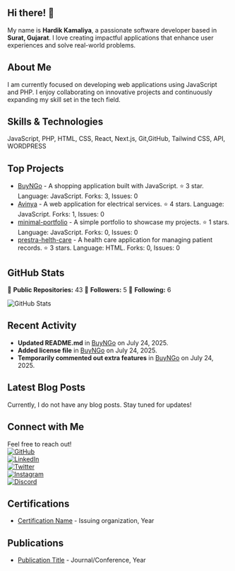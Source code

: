 ## Hi there! 👋

My name is **Hardik Kamaliya**, a passionate software developer based in **Surat, Gujarat**. I love creating impactful applications that enhance user experiences and solve real-world problems.

## About Me

I am currently focused on developing web applications using JavaScript and PHP. I enjoy collaborating on innovative projects and continuously expanding my skill set in the tech field.

## Skills & Technologies

JavaScript, PHP, HTML, CSS, React, Next.js, Git,GitHub, Tailwind CSS, API, WORDPRESS 

## Top Projects

- [BuyNGo](https://github.com/hardikmacbook/BuyNGo) - A shopping application built with JavaScript. ⭐️ 3 star. Language: JavaScript. Forks: 3, Issues: 0
- [Avinya](https://github.com/hardikmacbook/Avinya) - A web application for electrical services. ⭐️ 4 stars. Language: JavaScript. Forks: 1, Issues: 0
- [minimal-portfolio](https://github.com/hardikmacbook/minimal-portfolio) - A simple portfolio to showcase my projects. ⭐️ 1 stars. Language: JavaScript. Forks: 0, Issues: 0
- [prestra-helth-care](https://github.com/hardikmacbook/prestra-helth-care) - A health care application for managing patient records. ⭐️ 3 stars. Language: HTML. Forks: 0, Issues: 0

## GitHub Stats

🔭 **Public Repositories:** 43
👥 **Followers:** 5
👤 **Following:** 6 

![GitHub Stats](https://github-readme-stats.vercel.app/api?username=hardikmacbook&show_icons=true&hide_title=true&count_private=true&theme=radical)

## Recent Activity

- **Updated README.md** in [BuyNGo](https://github.com/hardikmacbook/BuyNGo) on July 24, 2025. 
- **Added license file** in [BuyNGo](https://github.com/hardikmacbook/BuyNGo) on July 24, 2025. 
- **Temporarily commented out extra features** in [BuyNGo](https://github.com/hardikmacbook/BuyNGo) on July 24, 2025.

## Latest Blog Posts

Currently, I do not have any blog posts. Stay tuned for updates!

## Connect with Me

Feel free to reach out!  
[![GitHub](https://img.shields.io/badge/GitHub-hardikmacbook-blue?style=flat-square&logo=github)](https://github.com/hardikmacbook)  
[![LinkedIn](https://img.shields.io/badge/LinkedIn-hardikkamaliya-blue?style=flat-square&logo=linkedin)](https://www.linkedin.com/in/hardik-kamaliya/)  
[![Twitter](https://img.shields.io/badge/Twitter-@hardik_kamaliya-blue?style=flat-square&logo=twitter)](https://twitter.com/hardik_kamaliya)  
[![Instagram](https://img.shields.io/badge/Instagram-@hardik.kamaliya_-blue?style=flat-square&logo=instagram)](https://instagram.com/hardik.kamaliya_)  
[![Discord](https://img.shields.io/badge/Discord-hardik_kamaliya-blue?style=flat-square&logo=discord)](https://discord.com/channels/hardik_kamaliya)



## Certifications

- [Certification Name](link-to-certificate) - Issuing organization, Year

## Publications

- [Publication Title](link-to-publication) - Journal/Conference, Year
